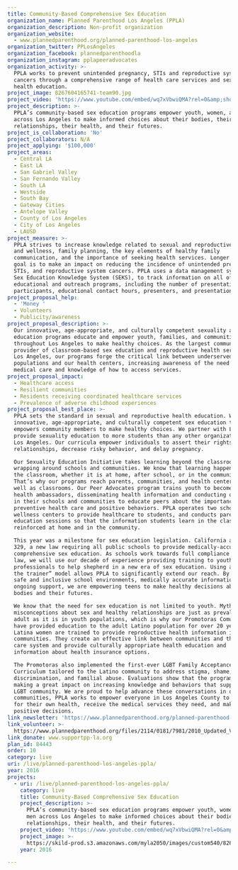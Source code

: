 ```yaml
---
title: Community-Based Comprehensive Sex Education
organization_name: Planned Parenthood Los Angeles (PPLA)
organization_description: Non-profit organization
organization_website:
  - www.plannedparenthood.org/planned-parenthood-los-angeles
organization_twitter: PPLosAngeles
organization_facebook: plannedparenthoodla
organization_instagram: pplapeeradvocates
organization_activity: >-
  PPLA works to prevent unintended pregnancy, STIs and reproductive system
  cancers through a comprehensive range of health care services and sexual
  health education.
project_image: 8267604165741-team90.jpg
project_video: 'https://www.youtube.com/embed/wq7xVbwiQMA?rel=0&amp;showinfo=0'
project_description: >-
  PPLA’s community-based sex education programs empower youth, women, and men
  across Los Angeles to make informed choices about their bodies, their
  relationships, their health, and their futures.
project_is_collaboration: 'No'
project_collaborators: N/A
project_applying: '$100,000'
project_areas:
  - Central LA
  - East LA
  - San Gabriel Valley
  - San Fernando Valley
  - South LA
  - Westside
  - South Bay
  - Gateway Cities
  - Antelope Valley
  - County of Los Angeles
  - City of Los Angeles
  - LAUSD
project_measure: >-
  PPLA strives to increase knowledge related to sexual and reproductive health
  and wellness, family planning, the key elements of healthy family
  communication, and the importance of seeking health services. Longer term, our
  goal is to make an impact on reducing the incidence of unintended pregnancy,
  STIs, and reproductive system cancers. PPLA uses a data management system, the
  Sex Education Knowledge System (SEKS), to track information on all of our
  educational and outreach programs, including the number of presentations,
  participants, educational contact hours, presenters, and presentation sites.
project_proposal_help:
  - 'Money '
  - Volunteers
  - Publicity/awareness
project_proposal_description: >-
  Our innovative, age-appropriate, and culturally competent sexuality and health
  education programs educate and empower youth, families, and communities
  throughout Los Angeles to make healthy choices. As the largest community
  provider of classroom-based sex education and reproductive health services in
  Los Angeles, our programs forge the critical link between underserved
  populations and our health centers, increasing awareness of the need for
  medical care and knowledge of how to access services.
project_proposal_impact:
  - Healthcare access
  - Resilient communities
  - Residents receiving coordinated healthcare services
  - Prevalence of adverse childhood experiences
project_proposal_best_place: >-
  PPLA sets the standard in sexual and reproductive health education. We deliver
  innovative, age-appropriate, and culturally competent sex education that
  empowers community members to make healthy choices. We partner with LAUSD to
  provide sexuality education to more students than any other organization in
  Los Angeles. Our curricula empower individuals to assert their rights within
  relationships, decrease risky behavior, and delay pregnancy.

  Our Sexuality Education Initiative takes learning beyond the classroom by
  wrapping around schools and communities. We know that learning happens outside
  the classroom, whether it is at home, after school, or in the community.
  That’s why our programs reach parents, communities, and health centers, as
  well as classrooms. Our Peer Advocates program trains youth to become active
  health ambassadors, disseminating health information and conducting outreach
  in their schools and communities to educate peers about the importance of
  preventive health care and positive behaviors. PPLA operates two school-based
  wellness centers to provide healthcare to students, and conducts parent
  education sessions so that the information students learn in the classroom is
  reinforced at home and in the community. 

  This year was a milestone for sex education legislation. California adopted AB
  329, a new law requiring all public schools to provide medically-accurate,
  comprehensive sex education. As schools work towards full compliance with the
  law, we will use our decade of experience providing training to youth-serving
  professionals to help shepherd in a new era of sex education. Using a “train
  the trainer” model allows PPLA to significantly extend our reach. By providing
  safe and inclusive school environments, medically accurate information, and
  ongoing support, we are empowering teens to make healthy decisions about their
  bodies and their futures.

  We know that the need for sex education is not limited to youth. Myths and
  misconceptions about sex and healthy relationships are just as prevalent in
  adult as it is in youth populations, which is why our Promotoras Comunitarias
  have provided education to the adult Latino population for over 20 years.
  Latina women are trained to provide reproductive health information in their
  communities. They create an effective link between communities and the health
  care system and provide culturally appropriate health education and
  information about health insurance options. 

  The Promotoras also implemented the first-ever LGBT Family Acceptance
  Curriculum tailored to the Latino community to address stigma, shame,
  discrimination, and familial abuse. Evaluations show that the program is
  making a great impact on increasing knowledge and behaviors that support the
  LGBT community. We are proud to help advance these conversations in our
  communities, PPLA works to empower everyone in Los Angeles County to advocate
  for their own health, receive the medical services they need, and make
  positive decisions.
link_newsletter: 'https://www.plannedparenthood.org/planned-parenthood-los-angeles'
link_volunteer: >-
  https://www.plannedparenthood.org/files/2114/0181/7981/2010_Updated_Volunteer_Application.pdf
link_donate: www.supportpp-la.org
plan_id: 84443
order: 10
category: live
uri: /live/planned-parenthood-los-angeles-ppla/
year: 2016
projects:
  - uri: /live/planned-parenthood-los-angeles-ppla/
    category: live
    title: Community-Based Comprehensive Sex Education
    project_description: >-
      PPLA’s community-based sex education programs empower youth, women, and
      men across Los Angeles to make informed choices about their bodies, their
      relationships, their health, and their futures.
    project_video: 'https://www.youtube.com/embed/wq7xVbwiQMA?rel=0&amp;showinfo=0'
    project_image: >-
      https://skild-prod.s3.amazonaws.com/myla2050/images/custom540/8267604165741-team90.jpg
    year: 2016

---
```

